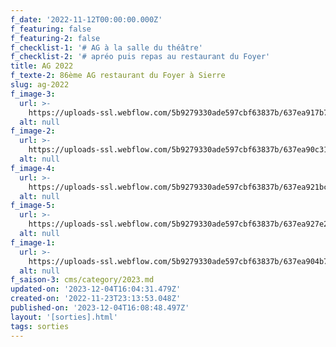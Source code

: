```yaml
---
f_date: '2022-11-12T00:00:00.000Z'
f_featuring: false
f_featuring-2: false
f_checklist-1: '# AG à la salle du théâtre'
f_checklist-2: '# apréo puis repas au restaurant du Foyer'
title: AG 2022
f_texte-2: 86ème AG restaurant du Foyer à Sierre
slug: ag-2022
f_image-3:
  url: >-
    https://uploads-ssl.webflow.com/5b9279330ade597cbf63837b/637ea917b7bceef652ee007f_SCS%20-%20AG%202022%20-%2003.jpg
  alt: null
f_image-2:
  url: >-
    https://uploads-ssl.webflow.com/5b9279330ade597cbf63837b/637ea90c31fefe7bb603f77c_SCS%20-%20AG%202022%20-%2004.jpg
  alt: null
f_image-4:
  url: >-
    https://uploads-ssl.webflow.com/5b9279330ade597cbf63837b/637ea921bc440f3d2dc757b2_SCS%20-%20AG%202022%20-%2002.jpg
  alt: null
f_image-5:
  url: >-
    https://uploads-ssl.webflow.com/5b9279330ade597cbf63837b/637ea927e20be54879e75b87_SCS%20-%20AG%202022%20-%2001.jpg
  alt: null
f_image-1:
  url: >-
    https://uploads-ssl.webflow.com/5b9279330ade597cbf63837b/637ea904b7bcee1478edec54_SCS%20-%20AG%202022%20-%2005.jpg
  alt: null
f_saison-3: cms/category/2023.md
updated-on: '2023-12-04T16:04:31.479Z'
created-on: '2022-11-23T23:13:53.048Z'
published-on: '2023-12-04T16:08:48.497Z'
layout: '[sorties].html'
tags: sorties
---
```



